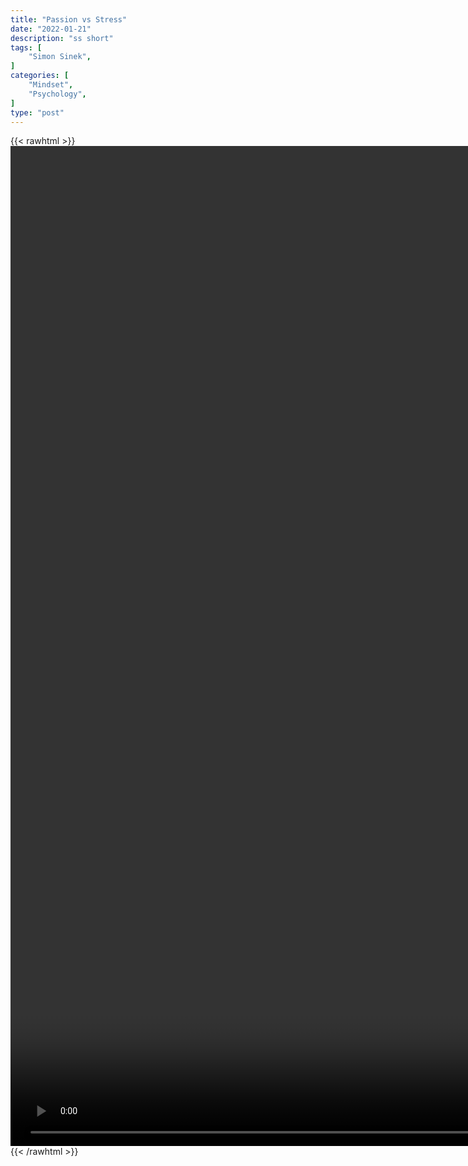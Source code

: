 ```yaml
---
title: "Passion vs Stress"
date: "2022-01-21"
description: "ss short"
tags: [
    "Simon Sinek",
]
categories: [
    "Mindset",
    "Psychology",
]
type: "post"
---
```

{{< rawhtml >}}
    <video style="height:40vh;width:auto" overflow="hidden" controls>
        <source src="https://clips.dev00ps.com/Simon%20Sinek/passion.mp4" type="video/mp4"> 
    </video>
{{< /rawhtml >}}